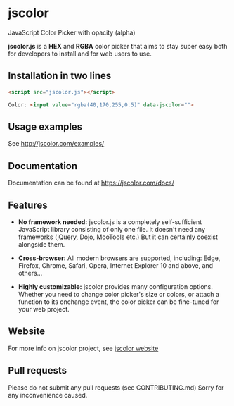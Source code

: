 # jscolor

JavaScript Color Picker with opacity (alpha)

**jscolor.js** is a **HEX** and **RGBA** color picker that aims to stay super easy both for developers to install and for web users to use.



## Installation in two lines

```html
<script src="jscolor.js"></script>

Color: <input value="rgba(40,170,255,0.5)" data-jscolor="">
```


## Usage examples

See http://jscolor.com/examples/



## Documentation

Documentation can be found at https://jscolor.com/docs/



## Features

* **No framework needed:**
  jscolor.js is a completely self-sufficient JavaScript library consisting of only one file.
  It doesn't need any frameworks (jQuery, Dojo, MooTools etc.) But it can certainly coexist alongside them.


* **Cross-browser:**
  All modern browsers are supported, including:
  Edge, Firefox, Chrome, Safari, Opera, Internet Explorer 10 and above, and others…


* **Highly customizable:**
  jscolor provides many configuration options.
  Whether you need to change color picker's size or colors, or attach a function to its onchange event, the color picker can be fine-tuned for your web project.



## Website
For more info on jscolor project, see [jscolor website](http://jscolor.com)



## Pull requests

Please do not submit any pull requests (see CONTRIBUTING.md)
Sorry for any inconvenience caused.

